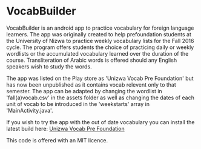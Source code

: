 # VocabBuilder
VocabBuilder is an android app to practice vocabulary for foreign language learners. The app was originally created to help prefoundation students at the University of Nizwa to practice weekly vocabulary lists for the Fall 2016 cycle. The program offers students the choice of practicing daily or weekly wordlists or the accumulated vocabulary learned over the duration of the course. 
Transliteration of Arabic words is offered should any English speakers wish to study the words.

The app was listed on the Play store as 'Unizwa Vocab Pre Foundation' but has now been unpublished as it contains vocab relevent only to that semester. The app can be adapted by changing the wordlist in 'fall(a)vocab.csv' in the assets folder as well as changing the dates of each unit of vocab to be introduced in the 'weekstarts' array in 'MainActivity.java'. 

If you wish to try the app with the out of date vocabulary you can install the latest build here:
[Unizwa Vocab Pre Foundation](./app-release1.0.apk)

This code is offered with an MIT licence. 



